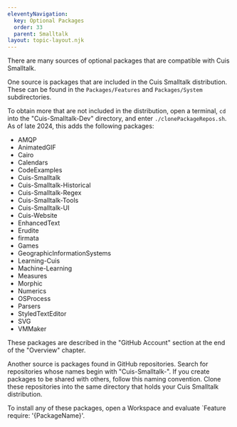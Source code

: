 ```yaml
---
eleventyNavigation:
  key: Optional Packages
  order: 33
  parent: Smalltalk
layout: topic-layout.njk
---
```


There are many sources of optional packages
that are compatible with Cuis Smalltalk.

One source is packages that are included in the Cuis Smalltalk distribution.
These can be found in the `Packages/Features`
and `Packages/System` subdirectories.

To obtain more that are not included in the distribution,
open a terminal, `cd` into the "Cuis-Smalltalk-Dev" directory,
and enter `./clonePackageRepos.sh`.
As of late 2024, this adds the following packages:

- AMQP
- AnimatedGIF
- Cairo
- Calendars
- CodeExamples
- Cuis-Smalltalk
- Cuis-Smalltalk-Historical
- Cuis-Smalltalk-Regex
- Cuis-Smalltalk-Tools
- Cuis-Smalltalk-UI
- Cuis-Website
- EnhancedText
- Erudite
- firmata
- Games
- GeographicInformationSystems
- Learning-Cuis
- Machine-Learning
- Measures
- Morphic
- Numerics
- OSProcess
- Parsers
- StyledTextEditor
- SVG
- VMMaker

These packages are described in the "GitHub Account" section
at the end of the "Overview" chapter.

Another source is packages found in GitHub repositories.
Search for repositories whose names begin with "Cuis-Smalltalk-".
If you create packages to be shared with others,
follow this naming convention.
Clone these repositories into the same directory that holds your Cuis Smalltalk distribution.

To install any of these packages, open a Workspace
and evaluate `Feature require: '{PackageName}'.
